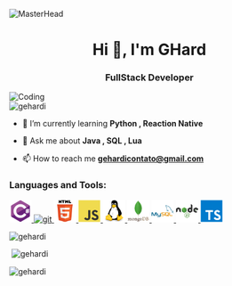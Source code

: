 ![MasterHead](https://user-images.githubusercontent.com/10498744/210012254-234538ff-d198-48aa-8964-37e6fd45d227.gif)
<h1 align="center">Hi 👋, I'm GHard</h1>
<h3 align="center">FullStack Developer</h3>
<img align="right" alt="Coding" width="1000" src="https://i.pinimg.com/originals/cc/fb/2d/ccfb2d3127798e85c8f889167d59d336.gif">

<p align="left"> <img src="https://komarev.com/ghpvc/?username=gehardi&label=Profile%20views&color=0e75b6&style=flat" alt="gehardi" /> </p>

- 🌱 I’m currently learning **Python , Reaction Native**

- 💬 Ask me about **Java , SQL , Lua**

- 📫 How to reach me **gehardicontato@gmail.com**
<p align="left">
</p>

<h3 align="left">Languages and Tools:</h3>
<p align="left"> <a href="https://www.w3schools.com/cs/" target="_blank" rel="noreferrer"> <img src="https://raw.githubusercontent.com/devicons/devicon/master/icons/csharp/csharp-original.svg" alt="csharp" width="40" height="40"/> </a> <a href="https://git-scm.com/" target="_blank" rel="noreferrer"> <img src="https://www.vectorlogo.zone/logos/git-scm/git-scm-icon.svg" alt="git" width="40" height="40"/> </a> <a href="https://www.w3.org/html/" target="_blank" rel="noreferrer"> <img src="https://raw.githubusercontent.com/devicons/devicon/master/icons/html5/html5-original-wordmark.svg" alt="html5" width="40" height="40"/> </a> <a href="https://developer.mozilla.org/en-US/docs/Web/JavaScript" target="_blank" rel="noreferrer"> <img src="https://raw.githubusercontent.com/devicons/devicon/master/icons/javascript/javascript-original.svg" alt="javascript" width="40" height="40"/> </a> <a href="https://www.linux.org/" target="_blank" rel="noreferrer"> <img src="https://raw.githubusercontent.com/devicons/devicon/master/icons/linux/linux-original.svg" alt="linux" width="40" height="40"/> </a> <a href="https://www.mongodb.com/" target="_blank" rel="noreferrer"> <img src="https://raw.githubusercontent.com/devicons/devicon/master/icons/mongodb/mongodb-original-wordmark.svg" alt="mongodb" width="40" height="40"/> </a> <a href="https://www.mysql.com/" target="_blank" rel="noreferrer"> <img src="https://raw.githubusercontent.com/devicons/devicon/master/icons/mysql/mysql-original-wordmark.svg" alt="mysql" width="40" height="40"/> </a> <a href="https://nodejs.org" target="_blank" rel="noreferrer"> <img src="https://raw.githubusercontent.com/devicons/devicon/master/icons/nodejs/nodejs-original-wordmark.svg" alt="nodejs" width="40" height="40"/> </a> <a href="https://www.typescriptlang.org/" target="_blank" rel="noreferrer"> <img src="https://raw.githubusercontent.com/devicons/devicon/master/icons/typescript/typescript-original.svg" alt="typescript" width="40" height="40"/> </a> </p>

<p><img align="bottom" src="https://github-readme-stats.vercel.app/api/top-langs?username=gehardi&show_icons=true&locale=en&layout=compact" alt="gehardi" /></p>

<p>&nbsp;<img align="bottom"src="https://github-readme-stats.vercel.app/api?username=gehardi&show_icons=true&locale=en" alt="gehardi" /></p>

<p><img align="center" src="https://github-readme-streak-stats.herokuapp.com/?user=gehardi&" alt="gehardi" /></p>
